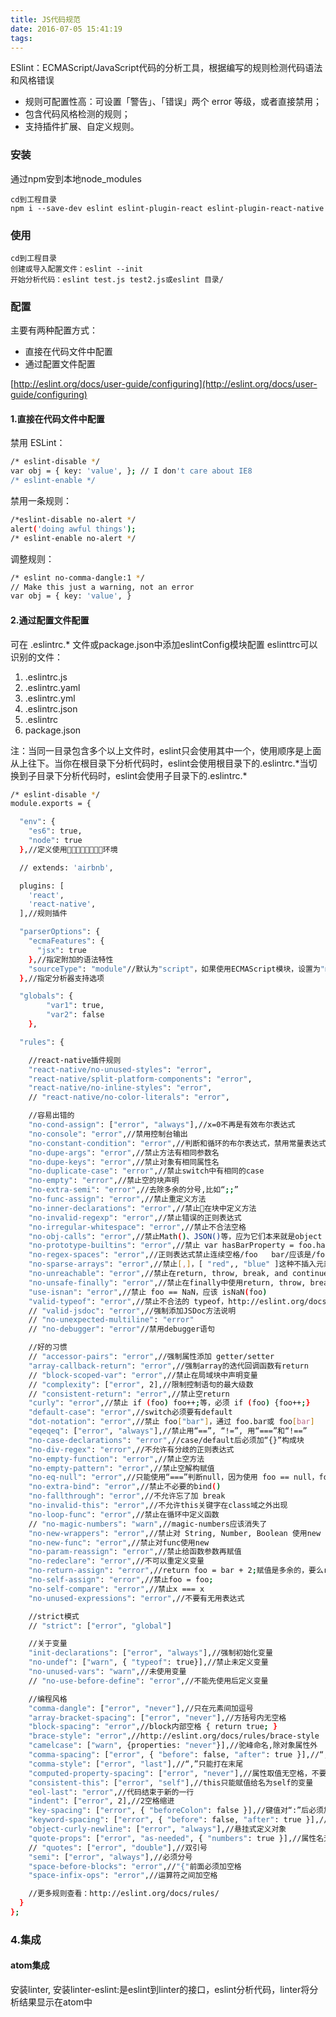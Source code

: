 ```yaml
---
title: JS代码规范
date: 2016-07-05 15:41:19
tags:
---
```

ESlint：ECMAScript/JavaScript代码的分析工具，根据编写的规则检测代码语法和风格错误
* 规则可配置性高：可设置「警告」、「错误」两个 error 等级，或者直接禁用；
* 包含代码风格检测的规则；
* 支持插件扩展、自定义规则。

### 安装

通过npm安到本地node_modules

	cd到工程目录
	npm i --save-dev eslint eslint-plugin-react eslint-plugin-react-native

### 使用

	cd到工程目录
	创建或导入配置文件：eslint --init
	开始分析代码：eslint test.js test2.js或eslint 目录/

<!-- more -->

### 配置
主要有两种配置方式：

* 直接在代码文件中配置
* 通过配置文件配置

[http://eslint.org/docs/user-guide/configuring](http://eslint.org/docs/user-guide/configuring)

#### 1.直接在代码文件中配置
禁用 ESLint：

``` bash
/* eslint-disable */
var obj = { key: 'value', }; // I don't care about IE8  
/* eslint-enable */
```

禁用一条规则：

``` bash
/*eslint-disable no-alert */
alert('doing awful things');  
/* eslint-enable no-alert */
```

调整规则：

``` bash
/* eslint no-comma-dangle:1 */
// Make this just a warning, not an error
var obj = { key: 'value', }  
```

#### 2.通过配置文件配置
可在 .eslintrc.* 文件或package.json中添加eslintConfig模块配置
eslinttrc可以识别的文件：

1. .eslintrc.js
2. .eslintrc.yaml
3. .eslintrc.yml
4. .eslintrc.json
5. .eslintrc
6. package.json

注：当同一目录包含多个以上文件时，eslint只会使用其中一个，使用顺序是上面从上往下。当你在根目录下分析代码时，eslint会使用根目录下的.eslintrc.\*当切换到子目录下分析代码时，eslint会使用子目录下的.eslintrc.*

``` bash
/* eslint-disable */
module.exports = {

  "env": {
    "es6": true,
    "node": true
  },//定义使用环境

  // extends: 'airbnb',

  plugins: [
    'react',
    'react-native',
  ],//规则插件

  "parserOptions": {
    "ecmaFeatures": {
      "jsx": true
    },//指定附加的语法特性
    "sourceType": "module"//默认为"script"，如果使用ECMAScript模块，设置为"module"
  },//指定分析器支持选项

  "globals": {
        "var1": true,
        "var2": false
    },

  "rules": {

    //react-native插件规则
    "react-native/no-unused-styles": "error",
    "react-native/split-platform-components": "error",
    "react-native/no-inline-styles": "error",
    // "react-native/no-color-literals": "error",

    //容易出错的
    "no-cond-assign": ["error", "always"],//x=0不再是有效布尔表达式
    "no-console": "error",//禁用控制台输出
    "no-constant-condition": "error",//判断和循环的布尔表达式，禁用常量表达式
    "no-dupe-args": "error",//禁止方法有相同参数名
    "no-dupe-keys": "error",//禁止对象有相同属性名
    "no-duplicate-case": "error",//禁止switch中有相同的case
    "no-empty": "error",//禁止空的块声明
    "no-extra-semi": "error",//去除多余的分号,比如“;;”
    "no-func-assign": "error",//禁止重定义方法
    "no-inner-declarations": "error",//禁止在块中定义方法
    "no-invalid-regexp": "error",//禁止错误的正则表达式
    "no-irregular-whitespace": "error",//禁止不合法空格
    "no-obj-calls": "error",//禁止Math()、JSON()等，应为它们本来就是object
    "no-prototype-builtins": "error",//禁止 var hasBarProperty = foo.hasOwnProperty("bar");应该 var hasBarProperty = {}.hasOwnProperty.call(foo, "bar");
    "no-regex-spaces": "error",//正则表达式禁止连续空格/foo   bar/应该是/foo {3}bar/
    "no-sparse-arrays": "error",//禁止[,]，[ "red",, "blue" ]这种不插入元素行为
    "no-unreachable": "error",//禁止在return, throw, break, and continue后的可能执行不到的代码，比如{x = 1;return x;},而{return x；x = 1;}可以
    "no-unsafe-finally": "error",//禁止在finally中使用return, throw, break, or continue
    "use-isnan": "error",//禁止 foo == NaN，应该 isNaN(foo)
    "valid-typeof": "error",//禁止不合法的 typeof，http://eslint.org/docs/rules/valid-typeof
    // "valid-jsdoc": "error",//强制添加JSDoc方法说明
    // "no-unexpected-multiline": "error"
    // "no-debugger": "error"//禁用debugger语句

    //好的习惯
    // "accessor-pairs": "error",//强制属性添加 getter/setter
    "array-callback-return": "error",//强制array的迭代回调函数有return
    // "block-scoped-var": "error",//禁止在局域块中声明变量
    // "complexity": ["error", 2],//限制控制语句的最大级数
    // "consistent-return": "error",//禁止空return
    "curly": "error",//禁止 if (foo) foo++;等，必须 if (foo) {foo++;}
    "default-case": "error",//switch必须要有default
    "dot-notation": "error",//禁止 foo["bar"]，通过 foo.bar或 foo[bar]
    "eqeqeq": ["error", "always"],//禁止用“==”, “!=”, 用“===”和“!==”
    "no-case-declarations": "error",//case/default后必须加“{}”构成块
    "no-div-regex": "error",//不允许有分歧的正则表达式
    "no-empty-function": "error",//禁止空方法
    "no-empty-pattern": "error",//禁止空解构赋值
    "no-eq-null": "error",//只能使用“===”判断null，因为使用 foo == null，foo为undefined也会通过
    "no-extra-bind": "error",//禁止不必要的bind()
    "no-fallthrough": "error",//不允许忘了加 break
    "no-invalid-this": "error",//不允许this关键字在class域之外出现
    "no-loop-func": "error",//禁止在循环中定义函数
    // "no-magic-numbers": "warn",//magic-numbers应该消失了
    "no-new-wrappers": "error",//禁止对 String, Number, Boolean 使用new
    "no-new-func": "error",//禁止对func使用new
    "no-param-reassign": "error",//禁止给函数参数再赋值
    "no-redeclare": "error",//不可以重定义变量
    "no-return-assign": "error",//return foo = bar + 2;赋值是多余的，要么return bar + 2;要么return foo === bar + 2;
    "no-self-assign": "error",//禁止foo = foo;
    "no-self-compare": "error",//禁止x === x
    "no-unused-expressions": "error",//不要有无用表达式

    //strict模式
    // "strict": ["error", "global"]

    //关于变量
    "init-declarations": ["error", "always"],//强制初始化变量
    "no-undef": ["warn", { "typeof": true}],//禁止未定义变量
    "no-unused-vars": "warn",//未使用变量
    // "no-use-before-define": "error",//不能先使用后定义变量

    //编程风格
    "comma-dangle": ["error", "never"],//只在元素间加逗号
    "array-bracket-spacing": ["error", "never"],//方括号内无空格
    "block-spacing": "error",//block内部空格 { return true; }
    "brace-style": "error",//http://eslint.org/docs/rules/brace-style
    "camelcase": ["warn", {properties: "never"}],//驼峰命名,除对象属性外
    "comma-spacing": ["error", { "before": false, "after": true }],//“,”后要有空
    "comma-style": ["error", "last"],//“,”只能打在末尾
    "computed-property-spacing": ["error", "never"],//属性取值无空格，不要obj[ foo ]，应该obj[foo]
    "consistent-this": ["error", "self"],//this只能赋值给名为self的变量
    "eol-last": "error",//代码结束于新的一行
    "indent": ["error", 2],//2空格缩进
    "key-spacing": ["error", { "beforeColon": false }],//键值对“:”后必须加一个空格
    "keyword-spacing": ["error", { "before": false, "after": true }],//关键字前无空格，关键字后有空格
    "object-curly-newline": ["error", "always"],//悬挂式定义对象
    "quote-props": ["error", "as-needed", { "numbers": true }],//属性名无引号
    // "quotes": ["error", "double"],//双引号
    "semi": ["error", "always"],//必须分号
    "space-before-blocks": "error",//"{"前面必须加空格
    "space-infix-ops": "error",//运算符之间加空格

    //更多规则查看：http://eslint.org/docs/rules/
  }
};
```
### 4.集成
#### atom集成
安装linter, 安装linter-eslint:是eslint到linter的接口，eslint分析代码，linter将分析结果显示在atom中
